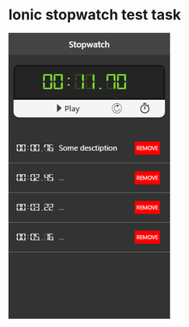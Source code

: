 # Ionic stopwatch test task
![alt tag](https://raw.githubusercontent.com/merovinh/ionic-stopwatch/master/www/img/app.png)
